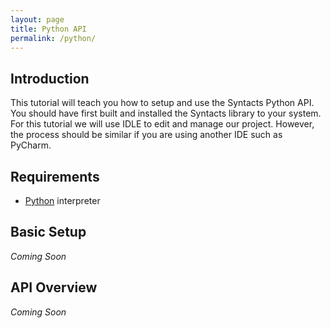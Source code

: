```yaml
---
layout: page
title: Python API
permalink: /python/
---
```


## Introduction

This tutorial will teach you how to setup and use the Syntacts Python API. 
You should have first built and installed the Syntacts library to your system. 
For this tutorial we will use IDLE to edit and manage our project. 
However, the process should be similar if you are using another IDE such as PyCharm.

## Requirements

- [Python](https://www.python.org/downloads/) interpreter

## Basic Setup

*Coming Soon*

## API Overview

*Coming Soon*

